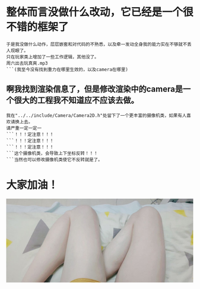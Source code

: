 # 整体而言没做什么改动，它已经是一个很不错的框架了
    于是我没做什么动作，层层嵌套和对代码的不熟悉，以及牵一发动全身我的能力实在不够就不丢人现眼了。
    只在玩家类上增加了一些工作逻辑，其他没了。
    周六出去玩真爽.mp3
    ```(我至今没有找到重力在哪里生效的，以及camera在哪里)

## 啊我找到渲染信息了，但是修改渲染中的camera是一个很大的工程我不知道应不应该去做。
    我在"../../include/Camera/Camera2D.h"处留下了一个更丰富的摄像机类，如果有人喜欢请换上去。
    请严重一定一定一
    ```！！！定注意！！！
    ```！！！定注意！！！
    ```！！！定注意！！！
    ```这个摄像机类，会导致上下坐标反转！！！
    ```当然也可以修改摄像机类使它不反转就是了。
# 大家加油！
![](./imgs/IMG20210531002157.jpg)